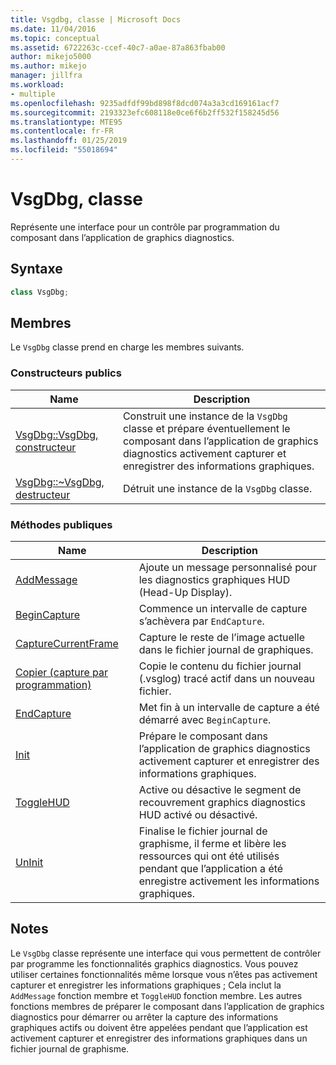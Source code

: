 ```yaml
---
title: Vsgdbg, classe | Microsoft Docs
ms.date: 11/04/2016
ms.topic: conceptual
ms.assetid: 6722263c-ccef-40c7-a0ae-87a863fbab00
author: mikejo5000
ms.author: mikejo
manager: jillfra
ms.workload:
- multiple
ms.openlocfilehash: 9235adfdf99bd898f8dcd074a3a3cd169161acf7
ms.sourcegitcommit: 2193323efc608118e0ce6f6b2ff532f158245d56
ms.translationtype: MTE95
ms.contentlocale: fr-FR
ms.lasthandoff: 01/25/2019
ms.locfileid: "55018694"
---
```

# <a name="vsgdbg-class"></a>VsgDbg, classe
Représente une interface pour un contrôle par programmation du composant dans l’application de graphics diagnostics.  
  
## <a name="syntax"></a>Syntaxe  
  
```C++  
class VsgDbg;  
```  
  
## <a name="members"></a>Membres  
 Le `VsgDbg` classe prend en charge les membres suivants.  
  
### <a name="public-constructors"></a>Constructeurs publics  
  
|Name|Description|  
|----------|-----------------|  
|[VsgDbg::VsgDbg, constructeur](vsgdbg-vsgdbg-constructor.md)|Construit une instance de la `VsgDbg` classe et prépare éventuellement le composant dans l’application de graphics diagnostics activement capturer et enregistrer des informations graphiques.|  
|[VsgDbg::~VsgDbg, destructeur](vsgdbg-tilde-vsgdbg-destructor.md)|Détruit une instance de la `VsgDbg` classe.|  
  
### <a name="public-methods"></a>M&#233;thodes publiques  
  
|Name|Description|  
|----------|-----------------|  
|[AddMessage](addmessage.md)|Ajoute un message personnalisé pour les diagnostics graphiques HUD (Head-Up Display).|  
|[BeginCapture](begincapture.md)|Commence un intervalle de capture s’achèvera par `EndCapture`.|  
|[CaptureCurrentFrame](capturecurrentframe.md)|Capture le reste de l’image actuelle dans le fichier journal de graphiques.|  
|[Copier (capture par programmation)](copy-programmatic-capture.md)|Copie le contenu du fichier journal (.vsglog) tracé actif dans un nouveau fichier.|  
|[EndCapture](endcapture.md)|Met fin à un intervalle de capture a été démarré avec `BeginCapture`.|  
|[Init](init.md)|Prépare le composant dans l’application de graphics diagnostics activement capturer et enregistrer des informations graphiques.|  
|[ToggleHUD](togglehud.md)|Active ou désactive le segment de recouvrement graphics diagnostics HUD activé ou désactivé.|  
|[UnInit](uninit.md)|Finalise le fichier journal de graphisme, il ferme et libère les ressources qui ont été utilisés pendant que l’application a été enregistre activement les informations graphiques.|  
  
## <a name="remarks"></a>Notes  
 Le `VsgDbg` classe représente une interface qui vous permettent de contrôler par programme les fonctionnalités graphics diagnostics. Vous pouvez utiliser certaines fonctionnalités même lorsque vous n’êtes pas activement capturer et enregistrer les informations graphiques ; Cela inclut la `AddMessage` fonction membre et `ToggleHUD` fonction membre. Les autres fonctions membres de préparer le composant dans l’application de graphics diagnostics pour démarrer ou arrêter la capture des informations graphiques actifs ou doivent être appelées pendant que l’application est activement capturer et enregistrer des informations graphiques dans un fichier journal de graphisme.